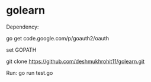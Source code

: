 golearn
=======

Dependency:

go get code.google.com/p/goauth2/oauth

set GOPATH

git clone https://github.com/deshmukhrohit11/golearn.git

Run:
go run test.go
